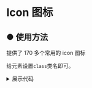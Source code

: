 
# Icon 图标
## ● 使用方法
<p>提供了 170 多个常用的 icon 图标</p>
<p>给元素设置<code>class</code>类名即可。</p>

<i class="k-icon-yanjing" style="font-size:25px;margin-right:20px"></i>
<i class="k-icon-guanbi" style="font-size:25px;margin-right:20px"></i>
<i class="k-icon-shezhi-xianxing1" style="font-size:25px;margin-right:20px"></i>
<i class="k-icon-translate_line" style="font-size:25px;margin-right:20px"></i>
<i class="k-icon-jiazai" style="font-size:25px;margin-right:20px"></i>
<i class="k-icon-github_line" style="font-size:25px;margin-right:20px"></i>

<details>
<summary class="pre-code-tag">展示代码</summary>

  ```vue
    <i class="k-icon-yanjing"></i>
    <i class="k-icon-guanbi"></i>
    <i class="k-icon-shezhi-xianxing1"></i>
    <i class="k-icon-translate_line"></i>
    <i class="k-icon-jiazai"></i>
    <i class="k-icon-github_line"></i>
  ```
</details>

<k-icon/>
